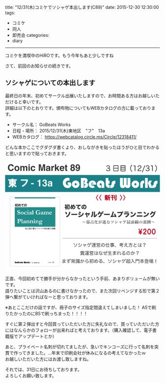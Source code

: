 title: "12/31(木)コミケでソシャゲ本出します(C89)"
date: 2015-12-30 12:30:00
tags:
 - コミケ
 - 同人
 - 即売会
categories:
 - diary
---

コミケを満喫中のHiROです。もう今年もあと少しですね

さて、前回のお知らせの続きです。

## ソシャゲについての本出します

最終日の年末、初めてサークル出展いたしますので、お時間ある方はお越しいただけると幸いです。  
詳細は以下のとおりです。頒布物についてもWEBカタログの方に載っております。

* サークル名： GoBeats Works
* 日程・場所： 2015/12/31(木)東地区　"フ"　13a
* WEBカタログ： https://webcatalog.circle.ms/Circle/12318411/

どんな本かここでグダグダ書くより、おしながきを貼ったほうがひと目でわかると思いますので貼っておきます。

![](/diary/comic_market_89/c89_oshinagaki.png "C89 おしながき")

正直、今回初めてで勝手が分からなかったという手前、あまりボリュームが無いです。  
語りたいことは沢山あるのに書けなかったので、また次回リベンジする形で第２弾へ繋がていければなーと思っております。

※あとここだけの話ですが、冊子のサイズ指定間違えてしまいました！ A5で刷りたかったのにB5で刷っちまった！！！！

すぐに第２弾出すと今回買っていただいた方に失礼なので、買っていただいた方にはなんらかのフォローが出来ればと考えております。（購入確認して、電子書籍版でアップデートとか）

あと、プライベート名刺が切れてましたが、急いでキンコーズに行って名刺を突貫で作ってきました。…年末で印刷会社が休みになるの考えてなかったｗ  
お越しいただいた方にはお渡し致しますね。

それでは、31日にお待ちしております。  
よろしくお願い致します。
